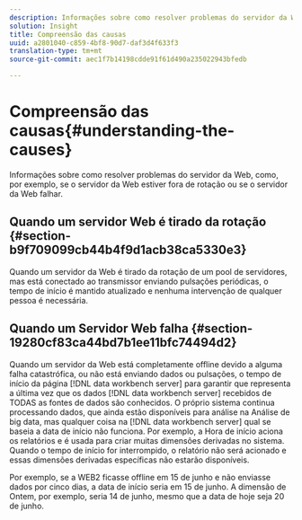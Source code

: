 ```yaml
---
description: Informações sobre como resolver problemas do servidor da Web, como, por exemplo, se o servidor da Web estiver fora de rotação ou se o servidor da Web falhar.
solution: Insight
title: Compreensão das causas
uuid: a2801040-c859-4bf8-90d7-daf3d4f633f3
translation-type: tm+mt
source-git-commit: aec1f7b14198cdde91f61d490a235022943bfedb

---
```



# Compreensão das causas{#understanding-the-causes}

Informações sobre como resolver problemas do servidor da Web, como, por exemplo, se o servidor da Web estiver fora de rotação ou se o servidor da Web falhar.

## Quando um servidor Web é tirado da rotação {#section-b9f709099cb44b4f9d1acb38ca5330e3}

Quando um servidor da Web é tirado da rotação de um pool de servidores, mas está conectado ao transmissor enviando pulsações periódicas, o tempo de início é mantido atualizado e nenhuma intervenção de qualquer pessoa é necessária.

## Quando um Servidor Web falha {#section-19280cf83ca44bd7b1ee11bfc74494d2}

Quando um servidor da Web está completamente offline devido a alguma falha catastrófica, ou não está enviando dados ou pulsações, o tempo de início da página [!DNL data workbench server] para garantir que representa a última vez que os dados [!DNL data workbench server] recebidos de TODAS as fontes de dados são conhecidos. O próprio sistema continua processando dados, que ainda estão disponíveis para análise na Análise de big data, mas qualquer coisa na [!DNL data workbench server] qual se baseia a data de início não funciona. Por exemplo, a Hora de início aciona os relatórios e é usada para criar muitas dimensões derivadas no sistema. Quando o tempo de início for interrompido, o relatório não será acionado e essas dimensões derivadas específicas não estarão disponíveis.

Por exemplo, se a WEB2 ficasse offline em 15 de junho e não enviasse dados por cinco dias, a data de início seria em 15 de junho. A dimensão de Ontem, por exemplo, seria 14 de junho, mesmo que a data de hoje seja 20 de junho.
